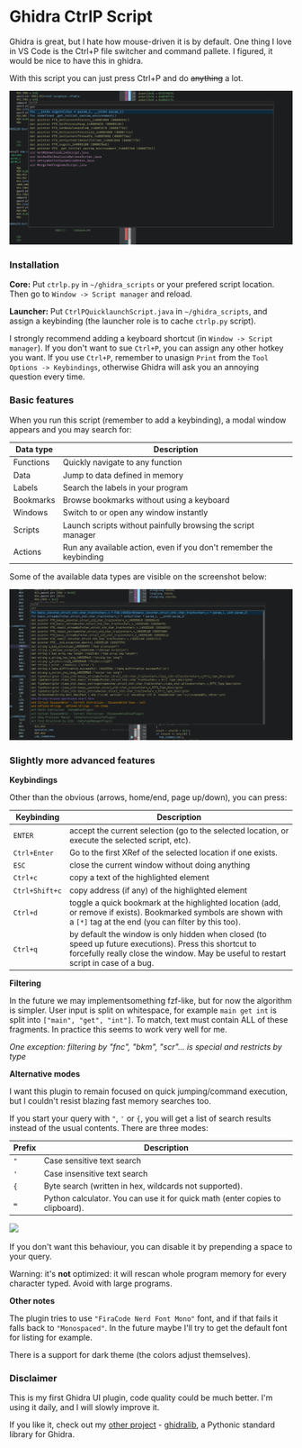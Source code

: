 # Ghidra CtrlP Script

Ghidra is great, but I hate how mouse-driven it is by default. One thing
I love in VS Code is the Ctrl+P file switcher and command pallete. I figured,
it would be nice to have this in ghidra.

With this script you can just press Ctrl+P and do ~~anything~~ a lot.

![](./docs/image.png)

### Installation

**Core:** Put `ctrlp.py` in `~/ghidra_scripts` or your prefered script location.
Then go to `Window -> Script manager` and reload.

**Launcher:** Put `CtrlPQuicklaunchScript.java` in `~/ghidra_scripts`, and assign
a keybinding (the launcher role is to cache `ctrlp.py` script).

I strongly recommend adding a keyboard shortcut (in `Window -> Script manager`).
If you don't want to sue `Ctrl+P`, you can assign any other hotkey you want. If you use `Ctrl+P`,
remember to unasign `Print` from the `Tool Options -> Keybindings`, otherwise Ghidra will
ask you an annoying question every time.

### Basic features

When you run this script (remember to add a keybinding), a modal window appears and you may search for:

| Data type | Description                     |
| --------- | ------------------------------- |
| Functions | Quickly navigate to any function |
| Data      | Jump to data defined in memory |
| Labels    | Search the labels in your program |
| Bookmarks | Browse bookmarks without using a keyboard |
| Windows   | Switch to or open any window instantly |
| Scripts   | Launch scripts without painfully browsing the script manager |
| Actions   | Run any available action, even if you don't remember the keybinding |

Some of the available data types are visible on the screenshot below:

![](./docs/more.png)

### Slightly more advanced features

**Keybindings**

Other than the obvious (arrows, home/end, page up/down), you can press:

| Keybinding | Description                    |
| --------- | ------------------------------- |
| `ENTER` | accept the current selection (go to the selected location, or execute the selected script, etc). |
| `Ctrl+Enter` | Go to the first XRef of the selected location if one exists. |
| `ESC` | close the current window without doing anything |
| `Ctrl+c` | copy a text of the highlighted element |
| `Ctrl+Shift+c` | copy address (if any) of the highlighted element |
| `Ctrl+d` | toggle a quick bookmark at the highlighted location (add, or remove if exists). Bookmarked symbols are shown with a `[*]` tag at the end (you can filter by this too). |
| `Ctrl+q` | by default the window is only hidden when closed (to speed up future executions). Press this shortcut to forcefully really close the window. May be useful to restart script in case of a bug. |

**Filtering**

In the future we may implementsomething fzf-like, but for now the algorithm is simpler. User input is split on whitespace, for example `main get int` is split into `["main", "get", "int"]`.
To match, text must contain ALL of these fragments. In practice this seems to work very well for me.

*One exception: filtering by "fnc", "bkm", "scr"... is special and restricts by type*

**Alternative modes**

I want this plugin to remain focused on quick jumping/command execution, but I couldn't resist blazing fast memory searches too.

If you start your query with `"`, `'` or `{`, you will get a list of search results instead of the usual contents. There are three modes:

| Prefix | Description                    |
| ------ | ------------------------------- |
| `"`    | Case sensitive text search  |
| `'`    | Case insensitive text search  |
| `{`    | Byte search (written in hex, wildcards not supported). |
| `=`    | Python calculator. You can use it for quick math (enter copies to clipboard). |

![](./docs/quicksearch.png)

If you don't want this behaviour, you can disable it by prepending a space to your query.

Warning: it's **not** optimized: it will rescan whole program memory for every character typed. Avoid with large programs.

**Other notes**

The plugin tries to use `"FiraCode Nerd Font Mono"` font, and if that fails it falls back to `"Monospaced"`.
In the future maybe I'll try to get the default font for listing for example.

There is a support for dark theme (the colors adjust themselves).

### Disclaimer

This is my first Ghidra UI plugin, code quality could be much better. I'm using it daily, and I will slowly improve it.

If you like it, check out my [other project](https://github.com/msm-code/ghidralib) - [ghidralib](https://github.com/msm-code/ghidralib),
a Pythonic standard library for Ghidra.
